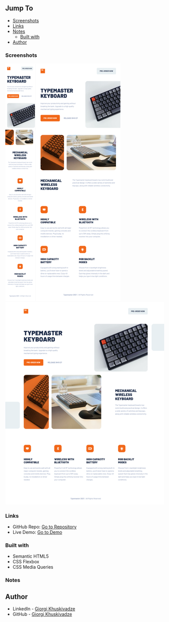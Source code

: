 ## Jump To

- [Screenshots](#screenshots)
- [Links](#links)
- [Notes](#notes)
  - [Built with](#built-with)
- [Author](#author)

### Screenshots
![Screenshot](Mobile.png)
![Screenshot](Tablet.png)
![Screenshot](Desktop.png)

### Links

- GitHub Repo: [Go to Repository](https://github.com/gkhuskivadze/Typemaster-LandingPage-Markup)
- Live Demo: [Go to Demo](https://gkhuskivadze.github.io/Typemaster-LandingPage-Markup)

### Built with

- Semantic HTML5
- CSS Flexbox
- CSS Media Queries

### Notes

## Author

- LinkedIn - [Giorgi Khuskivadze](https://www.linkedin.com/in/gkhuskivadze)
- GitHub - [Giorgi Khuskivadze](https://github.com/gkhuskivadze)

